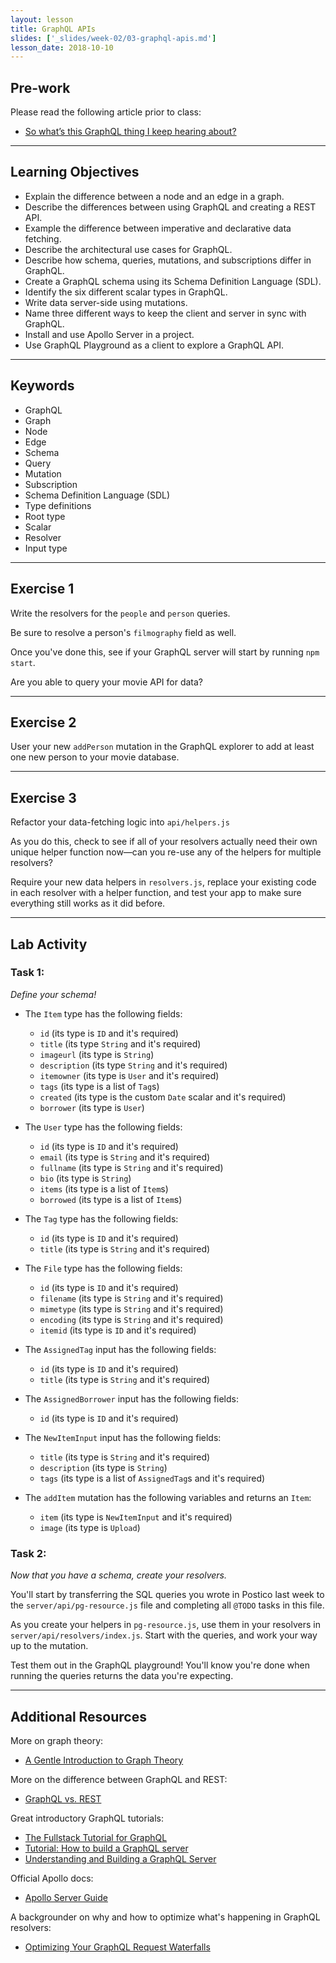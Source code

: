 ```yaml
---
layout: lesson
title: GraphQL APIs
slides: ['_slides/week-02/03-graphql-apis.md']
lesson_date: 2018-10-10
---
```


## Pre-work

Please read the following article prior to class:

- [So what’s this GraphQL thing I keep hearing about?](https://medium.freecodecamp.org/so-whats-this-graphql-thing-i-keep-hearing-about-baf4d36c20cf)

---

## Learning Objectives

- Explain the difference between a node and an edge in a graph.
- Describe the differences between using GraphQL and creating a REST API.
- Example the difference between imperative and declarative data fetching.
- Describe the architectural use cases for GraphQL.
- Describe how schema, queries, mutations, and subscriptions differ in GraphQL.
- Create a GraphQL schema using its Schema Definition Language (SDL).
- Identify the six different scalar types in GraphQL.
- Write data server-side using mutations.
- Name three different ways to keep the client and server in sync with GraphQL.
- Install and use Apollo Server in a project.
- Use GraphQL Playground as a client to explore a GraphQL API.

---

## Keywords

- GraphQL
- Graph
- Node
- Edge
- Schema
- Query
- Mutation
- Subscription
- Schema Definition Language (SDL)
- Type definitions
- Root type
- Scalar
- Resolver
- Input type

---

## Exercise 1

Write the resolvers for the `people` and `person` queries.

Be sure to resolve a person's `filmography` field as well.

Once you've done this, see if your GraphQL server will start by running `npm start`.

Are you able to query your movie API for data?

---

## Exercise 2

User your new `addPerson` mutation in the GraphQL explorer to add at least one new person to your movie database.

---

## Exercise 3

Refactor your data-fetching logic into `api/helpers.js`

As you do this, check to see if all of your resolvers actually need their own unique helper function now&mdash;can you re-use any of the helpers for multiple resolvers?

Require your new data helpers in `resolvers.js`, replace your existing code in each resolver with a helper function, and test your app to make sure everything still works as it did before.

---

## Lab Activity

### Task 1:

_Define your schema!_

- The `Item` type has the following fields:

  - `id` (its type is `ID` and it's required)
  - `title` (its type `String` and it's required)
  - `imageurl` (its type is `String`)
  - `description` (its type `String` and it's required)
  - `itemowner` (its type is `User` and it's required)
  - `tags` (its type is a list of `Tag`s)
  - `created` (its type is the custom `Date` scalar and it's required)
  - `borrower` (its type is `User`)

- The `User` type has the following fields:

  - `id` (its type is `ID` and it's required)
  - `email` (its type is `String` and it's required)
  - `fullname` (its type is `String` and it's required)
  - `bio` (its type is `String`)
  - `items` (its type is a list of `Item`s)
  - `borrowed` (its type is a list of `Item`s)

- The `Tag` type has the following fields:

  - `id` (its type is `ID` and it's required)
  - `title` (its type is `String` and it's required)

- The `File` type has the following fields:

  - `id` (its type is `ID` and it's required)
  - `filename` (its type is `String` and it's required)
  - `mimetype` (its type is `String` and it's required)
  - `encoding` (its type is `String` and it's required)
  - `itemid` (its type is `ID` and it's required)

- The `AssignedTag` input has the following fields:

  - `id` (its type is `ID` and it's required)
  - `title` (its type is `String` and it's required)

- The `AssignedBorrower` input has the following fields:

  - `id` (its type is `ID` and it's required)

- The `NewItemInput` input has the following fields:

  - `title` (its type is `String` and it's required)
  - `description` (its type is `String`)
  - `tags` (its type is a list of `AssignedTag`s and it's required)

- The `addItem` mutation has the following variables and returns an `Item`:

  - `item` (its type is `NewItemInput` and it's required)
  - `image` (its type is `Upload`)

### Task 2:

_Now that you have a schema, create your resolvers._

You'll start by transferring the SQL queries you wrote in Postico last week to the `server/api/pg-resource.js` file and completing all `@TODO` tasks in this file.

As you create your helpers in `pg-resource.js`, use them in your resolvers in `server/api/resolvers/index.js`. Start with the queries, and work your way up to the mutation.

Test them out in the GraphQL playground! You'll know you're done when running the queries returns the data you're expecting.

---

## Additional Resources

More on graph theory:

- [A Gentle Introduction to Graph Theory](https://dev.to/vaidehijoshi/a-gentle-introduction-to-graph-theory)

More on the difference between GraphQL and REST:

- [GraphQL vs. REST](https://dev-blog.apollodata.com/graphql-vs-rest-5d425123e34b)

Great introductory GraphQL tutorials:

- [The Fullstack Tutorial for GraphQL](https://www.howtographql.com/)
- [Tutorial: How to build a GraphQL server](https://dev-blog.apollodata.com/tutorial-building-a-graphql-server-cddaa023c035)
- [Understanding and Building a GraphQL Server](https://keywordbrain.com/blog/understanding-graphql-server/)

Official Apollo docs:

- [Apollo Server Guide](https://www.apollographql.com/docs/apollo-server/v2/)

A backgrounder on why and how to optimize what's happening in GraphQL resolvers:

- [Optimizing Your GraphQL Request Waterfalls](https://dev-blog.apollodata.com/optimizing-your-graphql-request-waterfalls-7c3f3360b051)
